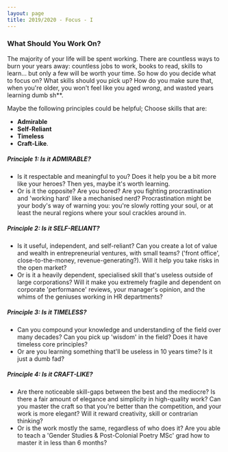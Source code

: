 ```yaml
---
layout: page
title: 2019/2020 - Focus - I
---
```


### What Should You Work On?

The majority of your life will be spent working. There are countless ways to burn your years away: countless jobs to work, books to read, skills to learn... but only a few will be worth your time. So how do you decide what to focus on? What skills should you pick up? How do you make sure that, when you're older, you won't feel like you aged *wrong*, and wasted years learning dumb sh**.

Maybe the following principles could be helpful; Choose skills that are:
* **Admirable**
* **Self-Reliant** 
* **Timeless**
* **Craft-Like**. 

##### Principle 1: Is it ADMIRABLE?
* Is it respectable and meaningful to you? Does it help you be a bit more like your heroes? Then yes, maybe it's worth learning.
* Or is it the opposite? Are you bored? Are you fighting procrastination and 'working hard' like a mechanised nerd? Procrastination might be your body's way of warning you: you're slowly rotting your soul, or at least the neural regions where your soul crackles around in.

##### Principle 2: Is it SELF-RELIANT? 
* Is it useful, independent, and self-reliant? Can you create a lot of value and wealth in entrepreneurial ventures, with small teams? ('front office', close-to-the-money, revenue-generating?). Will it help you take risks in the open market?
* Or is it a heavily dependent, specialised skill that's useless outside of large corporations? Will it make you extremely fragile and dependent on corporate 'performance' reviews, your manager's opinion, and the whims of the geniuses working in HR departments?

##### Principle 3: Is it TIMELESS?
* Can you compound your knowledge and understanding of the field over many decades? Can you pick up 'wisdom' in the field? Does it have timeless core principles? 
* Or are you learning something that'll be useless in 10 years time? Is it just a dumb fad?

##### Principle 4: Is it CRAFT-LIKE? 
* Are there noticeable skill-gaps between the best and the mediocre? Is there a fair amount of elegance and simplicity in high-quality work? Can you master the craft so that you're better than the competition, and your work is more elegant? Will it reward creativity, skill or contrarian thinking?
* Or is the work mostly the same, regardless of who does it? Are you able to teach a 'Gender Studies & Post-Colonial Poetry MSc' grad how to master it in less than 6 months? 
